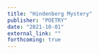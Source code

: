 ```yaml
---
title: "Hindenberg Mystery"
publisher: "POETRY"
date: "2021-10-01"
external_link: ""
forthcoming: true
---
```

